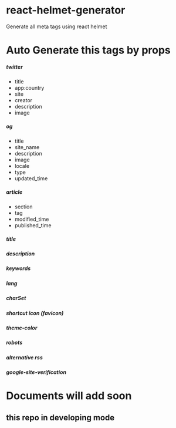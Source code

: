 # react-helmet-generator
Generate all meta tags using react helmet

# Auto Generate this tags by props

##### twitter
- title
- app:country
- site
- creator
- description
- image

##### og
- title
- site_name
- description
- image
- locale
- type
- updated_time

##### article
- section
- tag
- modified_time
- published_time

##### title
##### description
##### keywords
##### lang
##### charSet
##### shortcut icon (favicon)
##### theme-color
##### robots
##### alternative rss
##### google-site-verification

# Documents will add soon
## this repo in developing mode

